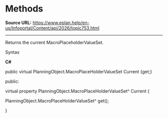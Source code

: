 # Methods

**Source URL:** https://www.eplan.help/en-us/Infoportal/Content/api/2026/topic753.html

---

Returns the current MacroPlaceholderValueSet.

Syntax

**C#**



public virtual PlanningObject.MacroPlaceHolderValueSet Current {get;}

public:

virtual property PlanningObject.MacroPlaceHolderValueSet^ Current {

   PlanningObject.MacroPlaceHolderValueSet^ get();

}

